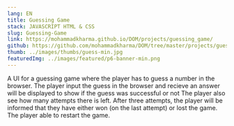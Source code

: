 ```yaml
---
lang: EN
title: Guessing Game
stack: JAVASCRIPT HTML & CSS
slug: Guessing-Game
link: https://mohammadkharma.github.io/DOM/projects/guessing_game/
github: https://github.com/mohammadkharma/DOM/tree/master/projects/guessing_game
thumb: ../images/thumbs/guess-min.jpg
featuredImg: ../images/featured/p6-banner-min.png
---
```


A UI for a guessing game where the player has to guess a number in the browser. The player input the guess in the browser and recieve an answer will be displayed to show if the guess was successful or not The player also see how many attempts there is left.
After three attempts, the player will be informed that they have either won (on the last attempt) or lost the game. The player able to restart the game.
